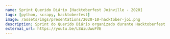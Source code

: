 ```yaml
---
name: Sprint Querido Diário [Hacktoberfest Joinville - 2020]
tags: [python, scrapy, hacktoberfest]
image: /assets/imgs/presentations/2020-10-hacktober-joi.png
description: Sprint do Querido Diário organizado durante Hacktoberfest Joinville 2020
external_url: https://youtu.be/LSWiuUwuFVE
---
```

